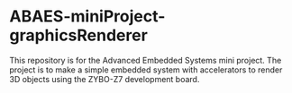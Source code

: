 # ABAES-miniProject-graphicsRenderer
This repository is for the Advanced Embedded Systems mini project. The project is to make a simple embedded system with accelerators to render 3D objects using the ZYBO-Z7 development board.
